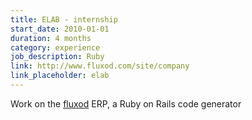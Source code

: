 ```yaml
---
title: ELAB - internship
start_date: 2010-01-01
duration: 4 months
category: experience
job_description: Ruby
link: http://www.fluxod.com/site/company
link_placeholder: elab
---
```


Work on the <a href="http://www.fluxod.com/">fluxod</a> ERP, a Ruby on Rails code generator
